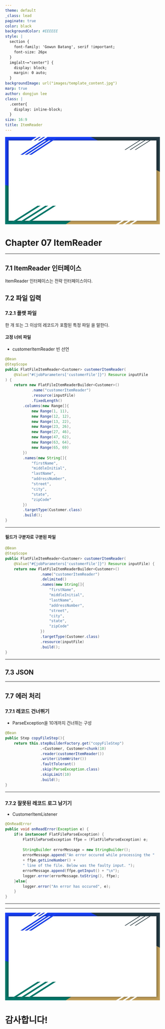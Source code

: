 ```yaml
---
theme: default
_class: lead
paginate: true
color: black
backgroundColor: #EEEEEE
style: |
  section {
    font-family: 'Gowun Batang', serif !important;
    font-size: 26px
  }
  img[alt~="center"] {
    display: block;
    margin: 0 auto;
  }
backgroundImage: url("images/template_content.jpg")
marp: true
author: dongjun lee
class: |
  .center{
    display: inline-block;
  }
size: 16:9
title: ItemReader
---
```


![bg](images/template_title.jpg)

# Chapter 07 ItemReader

---

## 7.1 ItemReader 인터페이스

ItemReader 인터페이스는 전략 인터페이스이다.

## 7.2 파일 입력

### 7.2.1 플랫 파일

한 개 또는 그 이상의 레코드가 포함된 특정 파일 을 말한다.

#### 고정 너비 파일

- customerItemReader 빈 선언

```java
@Bean
@StepScope
public FlatFileItemReader<Customer> custemerItemReader(
    @Value("#(jobParameters['customerFile']}") Resource inputFile
) {
    return new FlatFileItemReaderBuilder<Customer>()
            .name("customerItemReader")
            .resource(inputFile)
            .fixedLength()
        .columns(new Range[]{
            new Range(1, 11),
            new Range(12, 12),
            new Range(13, 22),
            new Range(23, 26),
            new Range(27, 46),
            new Range(47, 62),
            new Range(63, 64),
            new Range(65, 69)
        })
        .names(new String[]{
            "firstName",
            "middleInitial",
            "lastName",
            "addressNumber",
            "street",
            "city",
            "state",
            "zipCode"
        })
        .targetType(Customer.class)
        .build();
}
```

---

#### 필드가 구분자로 구분된 파일

```java
@Bean
@StepScope
public FlatFileItemReader<Customer> customerItemReader(
    @Value("#{jobParameters['customerFile']}") Resource inputFile) {
    return new FlatFileItemReaderBuilder<Customer>()
                .name("customerItemReader")
                .delimited()
                .names(new String[]{
                    "firstName",
                    "middleInitial",
                    "lastName",
                    "addressNumber",
                    "street",
                    "city",
                    "state",
                    "zipCode"
                })
                .targetType(Customer.class)
                .resource(inputFile)
                .build();
}

```

---

## 7.3 JSON

---

## 7.7 에러 처리

### 7.7.1 레코드 건너뛰기

- ParseException을 10개까지 건너뛰는 구성

```Java
@Bean
public Step copyFileStep(){
    return this.stepBuilderFactory.get("copyFileStep")
                .<Customer, Customer>chunk(10)
                .reader(customerItemReader())
                .writer(itemWriter())
                .faultTolerant()
                .skip(ParseException.class)
                .skipLimit(10)
                .build();
}
```

---

### 7.7.2 잘못된 레코드 로그 남기기

- CustomerItemListener

```Java
@OnReadError
public void onReadError(Exception e) {
    if(e instanceof FlatFileParseException) {
        FlatFileParseException ffpe = (FlatFileParseException) e;

        StringBuilder errorMessage = new StringBuilder();
        errorMessage.append("An error occured while processing the "
        + ffpe.getLineNumber() +
        " line of the file. Below was the faulty input. ");
        errorMessage.append(ffpe.getInput() + "\n");
        logger.error(errorMessage.toString(), ffpe);
    }else{
        logger.error("An error has occured", e);
    }
}
```

---



---

![bg](images/template_title.jpg)

# 감사합니다!
